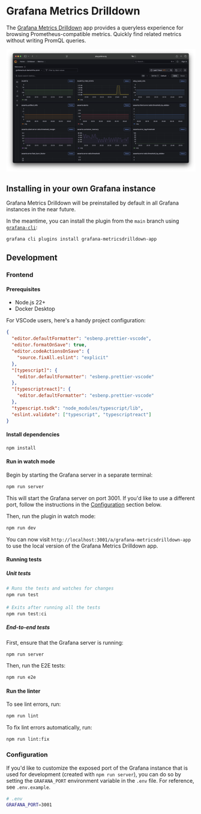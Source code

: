 # Grafana Metrics Drilldown

The [Grafana Metrics Drilldown](https://grafana.com/docs/grafana/latest/explore/simplified-exploration/metrics) app provides a queryless experience for browsing Prometheus-compatible metrics. Quickly find related metrics without writing PromQL queries.

![Metrics Drilldown](src/img/metrics-drilldown.png)

## Installing in your own Grafana instance

Grafana Metrics Drilldown will be preinstalled by default in all Grafana instances in the near future.

In the meantime, you can install the plugin from the `main` branch using [`grafana-cli`](https://grafana.com/docs/grafana/latest/cli/#plugins-commands):

```bash
grafana cli plugins install grafana-metricsdrilldown-app
```

## Development

### Frontend

#### Prerequisites

- Node.js 22+
- Docker Desktop

For VSCode users, here's a handy project configuration:

```json
{
  "editor.defaultFormatter": "esbenp.prettier-vscode",
  "editor.formatOnSave": true,
  "editor.codeActionsOnSave": {
    "source.fixAll.eslint": "explicit"
  },
  "[typescript]": {
    "editor.defaultFormatter": "esbenp.prettier-vscode"
  },
  "[typescriptreact]": {
    "editor.defaultFormatter": "esbenp.prettier-vscode"
  },
  "typescript.tsdk": "node_modules/typescript/lib",
  "eslint.validate": ["typescript", "typescriptreact"]
}
```

#### Install dependencies

```bash
npm install
```

#### Run in watch mode

Begin by starting the Grafana server in a separate terminal:

```bash
npm run server
```

This will start the Grafana server on port 3001. If you'd like to use a different port, follow the instructions in the [Configuration](#configuration) section below.

Then, run the plugin in watch mode:

```bash
npm run dev
```

You can now visit `http://localhost:3001/a/grafana-metricsdrilldown-app` to use the local version of the Grafana Metrics Drilldown app.

#### Running tests

##### Unit tests

```bash
# Runs the tests and watches for changes
npm run test

# Exits after running all the tests
npm run test:ci
```

##### End-to-end tests

First, ensure that the Grafana server is running:

```bash
npm run server
```

Then, run the E2E tests:

```bash
npm run e2e
```

#### Run the linter

To see lint errors, run:

```bash
npm run lint
```

To fix lint errors automatically, run:

```bash
npm run lint:fix
```

### Configuration

If you'd like to customize the exposed port of the Grafana instance that is used for development (created with `npm run server`), you can do so by setting the `GRAFANA_PORT` environment variable in the `.env` file. For reference, see `.env.example`.

```bash
# .env
GRAFANA_PORT=3001
```
